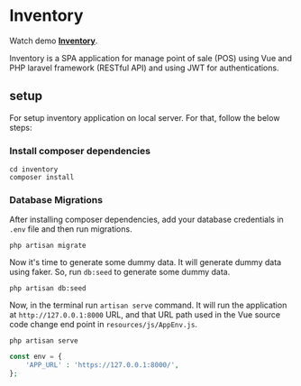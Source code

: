 # Inventory

Watch demo **[Inventory](https://inventory-v.herokuapp.com/)**.

Inventory is a SPA application for manage point of sale (POS)
using Vue and PHP laravel framework (RESTful API)
and using JWT for authentications.

## setup
For setup inventory application on local server. For that, follow the below steps:

### Install composer dependencies
```
cd inventory
composer install
```
### Database Migrations
After installing composer dependencies, add your database credentials in `.env` file and then run migrations.
```
php artisan migrate
```
Now it's time to generate some dummy data. It will generate dummy data using faker. So, run `db:seed` to generate some dummy data.
```
php artisan db:seed
```
Now, in the terminal run `artisan serve` command. It will run the application at `http://127.0.0.1:8000` URL, and that URL path used in the Vue source code
change end point in `resources/js/AppEnv.js`.
```
php artisan serve
```
```php
const env = {
    'APP_URL' : 'https://127.0.0.1:8000/',
};
```
